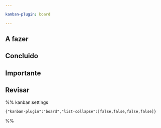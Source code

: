 ```yaml
---

kanban-plugin: board

---
```


## A fazer



## Concluido



## Importante



## Revisar





%% kanban:settings
```
{"kanban-plugin":"board","list-collapse":[false,false,false,false]}
```
%%